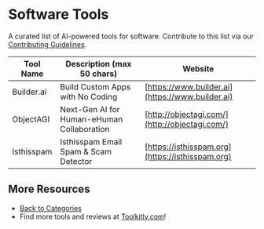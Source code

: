 # Software Tools

A curated list of AI-powered tools for software. Contribute to this list via our [Contributing Guidelines](https://github.com/ToolkitlyAI/awesome-ai-tools/blob/master/CONTRIBUTING.md).

| Tool Name | Description (max 50 chars) | Website |
|-----------|----------------------------|---------|
| Builder.ai | Build Custom Apps with No Coding | [https://www.builder.ai](https://www.builder.ai) |
| ObjectAGI | Next-Gen AI for Human-eHuman Collaboration | [http://objectagi.com/](http://objectagi.com/) |
| Isthisspam | Isthisspam Email Spam & Scam Detector | [https://isthisspam.org](https://isthisspam.org) |

## More Resources
- [Back to Categories](https://github.com/ToolkitlyAI/awesome-ai-tools/blob/master/README.md)
- Find more tools and reviews at [Toolkitly.com](https://toolkitly.com)!
